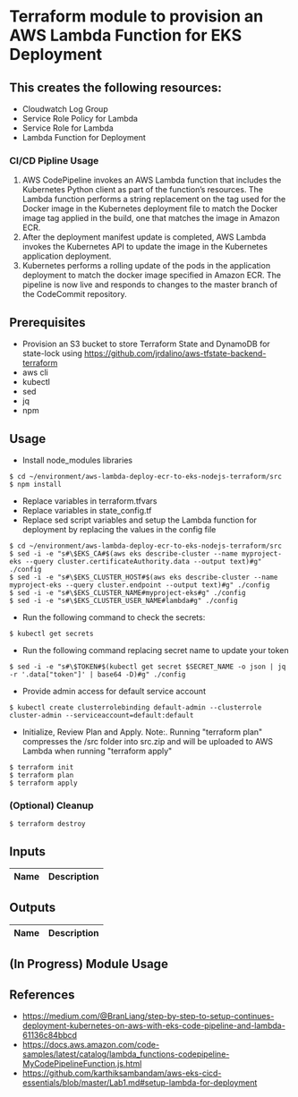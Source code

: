 # Terraform module to provision an AWS Lambda Function for EKS Deployment

## This creates the following resources:
- Cloudwatch Log Group
- Service Role Policy for Lambda
- Service Role for Lambda
- Lambda Function for Deployment

### CI/CD Pipline Usage
1. AWS CodePipeline invokes an AWS Lambda function that includes the Kubernetes Python client as part of the function’s resources. The Lambda function performs a string replacement on the tag used for the Docker image in the Kubernetes deployment file to match the Docker image tag applied in the build, one that matches the image in Amazon ECR.
2. After the deployment manifest update is completed, AWS Lambda invokes the Kubernetes API to update the image in the Kubernetes application deployment.
3. Kubernetes performs a rolling update of the pods in the application deployment to match the docker image specified in Amazon ECR. The pipeline is now live and responds to changes to the master branch of the CodeCommit repository.

## Prerequisites
- Provision an S3 bucket to store Terraform State and DynamoDB for state-lock
using https://github.com/jrdalino/aws-tfstate-backend-terraform
- aws cli
- kubectl
- sed
- jq
- npm

## Usage
- Install node_modules libraries
```
$ cd ~/environment/aws-lambda-deploy-ecr-to-eks-nodejs-terraform/src
$ npm install
```
- Replace variables in terraform.tfvars
- Replace variables in state_config.tf
- Replace sed script variables and setup the Lambda function for deployment by replacing the values in the config file
```
$ cd ~/environment/aws-lambda-deploy-ecr-to-eks-nodejs-terraform/src
$ sed -i -e "s#\$EKS_CA#$(aws eks describe-cluster --name myproject-eks --query cluster.certificateAuthority.data --output text)#g" ./config
$ sed -i -e "s#\$EKS_CLUSTER_HOST#$(aws eks describe-cluster --name myproject-eks --query cluster.endpoint --output text)#g" ./config
$ sed -i -e "s#\$EKS_CLUSTER_NAME#myproject-eks#g" ./config
$ sed -i -e "s#\$EKS_CLUSTER_USER_NAME#lambda#g" ./config
```
- Run the following command to check the secrets:
```
$ kubectl get secrets
```
- Run the following command replacing secret name to update your token
```
$ sed -i -e "s#\$TOKEN#$(kubectl get secret $SECRET_NAME -o json | jq -r '.data["token"]' | base64 -D)#g" ./config
```
- Provide admin access for default service account
```
$ kubectl create clusterrolebinding default-admin --clusterrole cluster-admin --serviceaccount=default:default
```
- Initialize, Review Plan and Apply. Note:. Running "terraform plan" compresses the /src folder into src.zip and will be uploaded to AWS Lambda when running "terraform apply"
```
$ terraform init
$ terraform plan
$ terraform apply
```

### (Optional) Cleanup
```
$ terraform destroy
```

## Inputs
| Name | Description |
|------|-------------|

## Outputs
| Name | Description |
|------|-------------|

## (In Progress) Module Usage

## References
- https://medium.com/@BranLiang/step-by-step-to-setup-continues-deployment-kubernetes-on-aws-with-eks-code-pipeline-and-lambda-61136c84bbcd
- https://docs.aws.amazon.com/code-samples/latest/catalog/lambda_functions-codepipeline-MyCodePipelineFunction.js.html
- https://github.com/karthiksambandam/aws-eks-cicd-essentials/blob/master/Lab1.md#setup-lambda-for-deployment